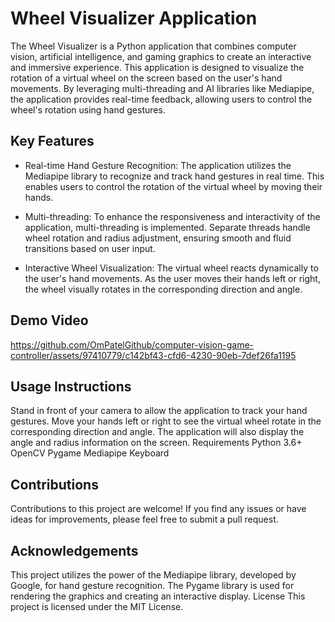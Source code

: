 # Wheel Visualizer Application
The Wheel Visualizer is a Python application that combines computer vision, artificial intelligence, and gaming graphics to create an interactive and immersive experience. This application is designed to visualize the rotation of a virtual wheel on the screen based on the user's hand movements. By leveraging multi-threading and AI libraries like Mediapipe, the application provides real-time feedback, allowing users to control the wheel's rotation using hand gestures.

## Key Features
- Real-time Hand Gesture Recognition: The application utilizes the Mediapipe library to recognize and track hand gestures in real time. This enables users to control the rotation of the virtual wheel by moving their hands.

- Multi-threading: To enhance the responsiveness and interactivity of the application, multi-threading is implemented. Separate threads handle wheel rotation and radius adjustment, ensuring smooth and fluid transitions based on user input.

- Interactive Wheel Visualization: The virtual wheel reacts dynamically to the user's hand movements. As the user moves their hands left or right, the wheel visually rotates in the corresponding direction and angle.

## Demo Video
https://github.com/OmPatelGithub/computer-vision-game-controller/assets/97410779/c142bf43-cfd6-4230-90eb-7def26fa1195


## Usage Instructions
Stand in front of your camera to allow the application to track your hand gestures.
Move your hands left or right to see the virtual wheel rotate in the corresponding direction and angle.
The application will also display the angle and radius information on the screen.
Requirements
Python 3.6+
OpenCV
Pygame
Mediapipe
Keyboard


## Contributions
Contributions to this project are welcome! If you find any issues or have ideas for improvements, please feel free to submit a pull request.

## Acknowledgements
This project utilizes the power of the Mediapipe library, developed by Google, for hand gesture recognition.
The Pygame library is used for rendering the graphics and creating an interactive display.
License
This project is licensed under the MIT License.


